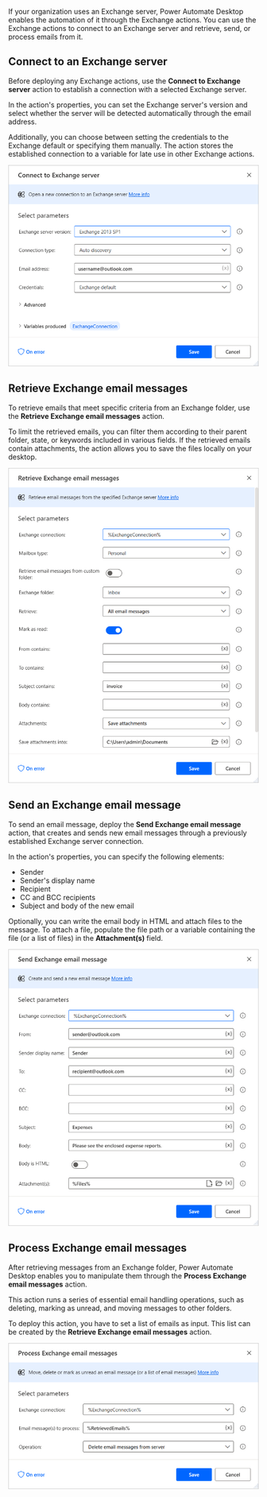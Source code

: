 If your organization uses an Exchange server, Power Automate Desktop enables the automation of it through the Exchange actions. You can use the Exchange actions to connect to an Exchange server and retrieve, send, or process emails from it.

## Connect to an Exchange server

Before deploying any Exchange actions, use the **Connect to Exchange server** action to establish a connection with a selected Exchange server.

In the action's properties, you can set the Exchange server's version and select whether the server will be detected automatically through the email address.

Additionally, you can choose between setting the credentials to the Exchange default or specifying them manually. The action stores the established connection to a variable for late use in other Exchange actions.

![Properties of the Connect to Exchange server action dialog.](..\media\connect-exchange-action.png)

## Retrieve Exchange email messages

To retrieve emails that meet specific criteria from an Exchange folder, use the **Retrieve Exchange email messages** action.

To limit the retrieved emails, you can filter them according to their parent folder, state, or keywords included in various fields. If the retrieved emails contain attachments, the action allows you to save the files locally on your desktop.

![Properties of the Retrieve Exchange email message action dialog.](..\media\retrieve-exchange-action.png)

## Send an Exchange email message

To send an email message, deploy the **Send Exchange email message** action, that creates and sends new email messages through a previously established Exchange server connection.

In the action's properties, you can specify the following elements:

- Sender
- Sender's display name
- Recipient
- CC and BCC recipients
- Subject and body of the new email

Optionally, you can write the email body in HTML and attach files to the message. To attach a file, populate the file path or a variable containing the file (or a list of files) in the **Attachment(s)** field.

![Properties of the Send Exchange email message action dialog.](..\media\send-exchange-action.png)

## Process Exchange email messages

After retrieving messages from an Exchange folder, Power Automate Desktop enables you to manipulate them through the **Process Exchange email messages** action.

This action runs a series of essential email handling operations, such as deleting, marking as unread, and moving messages to other folders.

To deploy this action, you have to set a list of emails as input. This list can be created by the **Retrieve Exchange email messages** action.

![Properties of the Process Exchange email messages action dialog.](..\media\process-exchange-action.png)
